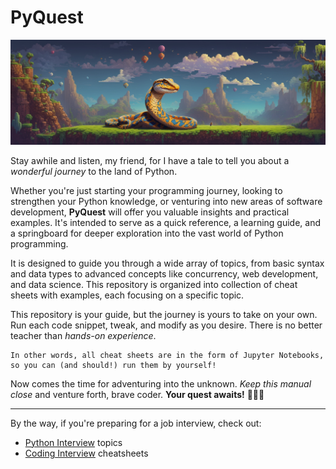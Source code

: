 # PyQuest

![PyQuest](img/background.jpg)

Stay awhile and listen, my friend, for I have a tale to tell you about a *wonderful journey* to the land of Python.

Whether you're just starting your programming journey, looking to strengthen your Python knowledge, or venturing into new areas of software development, **PyQuest** will offer you valuable insights and practical examples. It's intended to serve as a quick reference, a learning guide, and a springboard for deeper exploration into the vast world of Python programming.

It is designed to guide you through a wide array of topics, from basic syntax and data types to advanced concepts like concurrency, web development, and data science. This repository is organized into collection of cheat sheets with examples, each focusing on a specific topic.

This repository is your guide, but the journey is yours to take on your own. Run each code snippet, tweak, and modify as you desire. There is no better teacher than *hands-on experience*.

    In other words, all cheat sheets are in the form of Jupyter Notebooks, so you can (and should!) run them by yourself!

Now comes the time for adventuring into the unknown. *Keep this manual close* and venture forth, brave coder. **Your quest awaits!** 🐍🏰🔮

---

By the way, if you're preparing for a job interview, check out:
- [Python Interview](Python_Interview.md) topics
- [Coding Interview](Coding_Interview.md) cheatsheets
